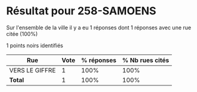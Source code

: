# Résultat pour 258-SAMOENS

Sur l'ensemble de la ville il y a eu 1 réponses dont 1 réponses avec une rue citée (100%)

1 points noirs identifiés

| Rue | Vote | % réponses | % Nb rues cités|
|-----|------|------------|----------------|
| VERS LE GIFFRE | 1 | 100% | 100%|
| **Total** | 1 | 100% | 100%|
